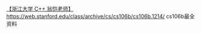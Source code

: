 [【浙江大学 C++ 翁恺老师】 ](https://www.bilibili.com/video/BV1dE41167hJ)
https://web.stanford.edu/class/archive/cs/cs106b/cs106b.1214/
cs106b最全资料
